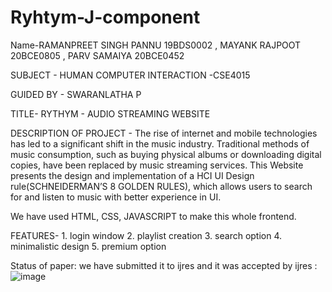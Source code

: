 # Ryhtym-J-component
Name-RAMANPREET SINGH PANNU 19BDS0002 , MAYANK RAJPOOT 20BCE0805  , PARV SAMAIYA 20BCE0452

SUBJECT - HUMAN COMPUTER INTERACTION -CSE4015

GUIDED BY - SWARANLATHA P 


TITLE- RYTHYM - AUDIO STREAMING WEBSITE 

DESCRIPTION OF PROJECT - The rise of internet and mobile technologies has led to a significant shift in the music 
industry. Traditional methods of music consumption, such as buying physical albums or 
downloading digital copies, have been replaced by music streaming services. This Website
presents the design and implementation of a HCI UI Design rule(SCHNEIDERMAN’S 8 GOLDEN RULES), which 
allows users to search for and listen to music with better experience in UI.

We have used HTML, CSS, JAVASCRIPT to make this whole frontend.

FEATURES- 1. login window 
          2. playlist creation
          3. search option
          4. minimalistic design
          5. premium option
          
 Status of paper: we have submitted it to ijres and it was accepted by ijres : ![image](https://user-images.githubusercontent.com/85241144/233388476-bfcd960d-a51a-4ed5-bdb1-9eda30a58c99.png)
         
